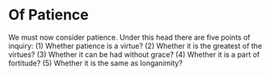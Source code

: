 # Of Patience

We must now consider patience. Under this head there are five points of inquiry:
(1) Whether patience is a virtue?
(2) Whether it is the greatest of the virtues?
(3) Whether it can be had without grace?
(4) Whether it is a part of fortitude?
(5) Whether it is the same as longanimity?